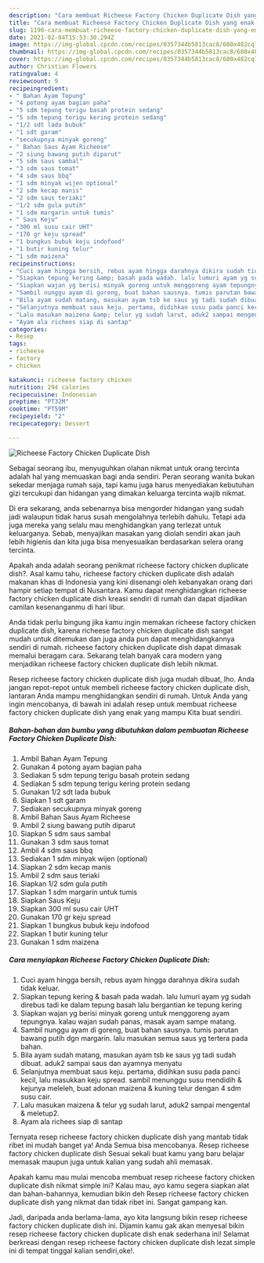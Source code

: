 ```yaml
---
description: "Cara membuat Richeese Factory Chicken Duplicate Dish yang enak dan Mudah Dibuat"
title: "Cara membuat Richeese Factory Chicken Duplicate Dish yang enak dan Mudah Dibuat"
slug: 1190-cara-membuat-richeese-factory-chicken-duplicate-dish-yang-enak-dan-mudah-dibuat
date: 2021-02-04T15:53:30.294Z
image: https://img-global.cpcdn.com/recipes/0357344b5813cac8/680x482cq70/richeese-factory-chicken-duplicate-dish-foto-resep-utama.jpg
thumbnail: https://img-global.cpcdn.com/recipes/0357344b5813cac8/680x482cq70/richeese-factory-chicken-duplicate-dish-foto-resep-utama.jpg
cover: https://img-global.cpcdn.com/recipes/0357344b5813cac8/680x482cq70/richeese-factory-chicken-duplicate-dish-foto-resep-utama.jpg
author: Christian Flowers
ratingvalue: 4
reviewcount: 9
recipeingredient:
- " Bahan Ayam Tepung"
- "4 potong ayam bagian paha"
- "5 sdm tepung terigu basah protein sedang"
- "5 sdm tepung terigu kering protein sedang"
- "1/2 sdt lada bubuk"
- "1 sdt garam"
- "secukupnya minyak goreng"
- " Bahan Saus Ayam Richeese"
- "2 siung bawang putih diparut"
- "5 sdm saus sambal"
- "3 sdm saus tomat"
- "4 sdm saus bbq"
- "1 sdm minyak wijen optional"
- "2 sdm kecap manis"
- "2 sdm saus teriaki"
- "1/2 sdm gula putih"
- "1 sdm margarin untuk tumis"
- " Saus Keju"
- "300 ml susu cair UHT"
- "170 gr keju spread"
- "1 bungkus bubuk keju indofood"
- "1 butir kuning telur"
- "1 sdm maizena"
recipeinstructions:
- "Cuci ayam hingga bersih, rebus ayam hingga darahnya dikira sudah tidak keluar."
- "Siapkan tepung kering &amp; basah pada wadah. lalu lumuri ayam yg sudah direbus tadi ke dalam tepung basah lalu bergantian ke tepung kering"
- "Siapkan wajan yg berisi minyak goreng untuk menggoreng ayam tepungnya. kalau wajan sudah panas, masak ayam sampe matang."
- "Sambil nunggu ayam di goreng, buat bahan sausnya. tumis parutan bawang putih dgn margarin. lalu masukan semua saus yg tertera pada bahan."
- "Bila ayam sudah matang, masukan ayam tsb ke saus yg tadi sudah dibuat. aduk2 sampai saus dan ayamnya menyatu"
- "Selanjutnya membuat saus keju. pertama, didihkan susu pada panci kecil, lalu masukkan keju spread. sambil menunggu susu mendidih &amp; kejunya meleleh, buat adonan maizena &amp; kuning telur dengan 4 sdm susu cair."
- "Lalu masukan maizena &amp; telur yg sudah larut, aduk2 sampai mengental &amp; meletup2."
- "Ayam ala richees siap di santap"
categories:
- Resep
tags:
- richeese
- factory
- chicken

katakunci: richeese factory chicken 
nutrition: 294 calories
recipecuisine: Indonesian
preptime: "PT32M"
cooktime: "PT59M"
recipeyield: "2"
recipecategory: Dessert

---
```



![Richeese Factory Chicken Duplicate Dish](https://img-global.cpcdn.com/recipes/0357344b5813cac8/680x482cq70/richeese-factory-chicken-duplicate-dish-foto-resep-utama.jpg)

Sebagai seorang ibu, menyuguhkan olahan nikmat untuk orang tercinta adalah hal yang memuaskan bagi anda sendiri. Peran seorang  wanita bukan sekedar menjaga rumah saja, tapi kamu juga harus menyediakan kebutuhan gizi tercukupi dan hidangan yang dimakan keluarga tercinta wajib nikmat.

Di era  sekarang, anda sebenarnya bisa mengorder hidangan yang sudah jadi walaupun tidak harus susah mengolahnya terlebih dahulu. Tetapi ada juga mereka yang selalu mau menghidangkan yang terlezat untuk keluarganya. Sebab, menyajikan masakan yang diolah sendiri akan jauh lebih higienis dan kita juga bisa menyesuaikan berdasarkan selera orang tercinta. 



Apakah anda adalah seorang penikmat richeese factory chicken duplicate dish?. Asal kamu tahu, richeese factory chicken duplicate dish adalah makanan khas di Indonesia yang kini disenangi oleh kebanyakan orang dari hampir setiap tempat di Nusantara. Kamu dapat menghidangkan richeese factory chicken duplicate dish kreasi sendiri di rumah dan dapat dijadikan camilan kesenanganmu di hari libur.

Anda tidak perlu bingung jika kamu ingin memakan richeese factory chicken duplicate dish, karena richeese factory chicken duplicate dish sangat mudah untuk ditemukan dan juga anda pun dapat menghidangkannya sendiri di rumah. richeese factory chicken duplicate dish dapat dimasak memalui beragam cara. Sekarang telah banyak cara modern yang menjadikan richeese factory chicken duplicate dish lebih nikmat.

Resep richeese factory chicken duplicate dish juga mudah dibuat, lho. Anda jangan repot-repot untuk membeli richeese factory chicken duplicate dish, lantaran Anda mampu menghidangkan sendiri di rumah. Untuk Anda yang ingin mencobanya, di bawah ini adalah resep untuk membuat richeese factory chicken duplicate dish yang enak yang mampu Kita buat sendiri.

<!--inarticleads1-->

##### Bahan-bahan dan bumbu yang dibutuhkan dalam pembuatan Richeese Factory Chicken Duplicate Dish:

1. Ambil  Bahan Ayam Tepung
1. Gunakan 4 potong ayam bagian paha
1. Sediakan 5 sdm tepung terigu basah protein sedang
1. Sediakan 5 sdm tepung terigu kering protein sedang
1. Gunakan 1/2 sdt lada bubuk
1. Siapkan 1 sdt garam
1. Sediakan secukupnya minyak goreng
1. Ambil  Bahan Saus Ayam Richeese
1. Ambil 2 siung bawang putih diparut
1. Siapkan 5 sdm saus sambal
1. Gunakan 3 sdm saus tomat
1. Ambil 4 sdm saus bbq
1. Sediakan 1 sdm minyak wijen (optional)
1. Siapkan 2 sdm kecap manis
1. Ambil 2 sdm saus teriaki
1. Siapkan 1/2 sdm gula putih
1. Siapkan 1 sdm margarin untuk tumis
1. Siapkan  Saus Keju
1. Siapkan 300 ml susu cair UHT
1. Gunakan 170 gr keju spread
1. Siapkan 1 bungkus bubuk keju indofood
1. Siapkan 1 butir kuning telur
1. Gunakan 1 sdm maizena




<!--inarticleads2-->

##### Cara menyiapkan Richeese Factory Chicken Duplicate Dish:

1. Cuci ayam hingga bersih, rebus ayam hingga darahnya dikira sudah tidak keluar.
1. Siapkan tepung kering &amp; basah pada wadah. lalu lumuri ayam yg sudah direbus tadi ke dalam tepung basah lalu bergantian ke tepung kering
1. Siapkan wajan yg berisi minyak goreng untuk menggoreng ayam tepungnya. kalau wajan sudah panas, masak ayam sampe matang.
1. Sambil nunggu ayam di goreng, buat bahan sausnya. tumis parutan bawang putih dgn margarin. lalu masukan semua saus yg tertera pada bahan.
1. Bila ayam sudah matang, masukan ayam tsb ke saus yg tadi sudah dibuat. aduk2 sampai saus dan ayamnya menyatu
1. Selanjutnya membuat saus keju. pertama, didihkan susu pada panci kecil, lalu masukkan keju spread. sambil menunggu susu mendidih &amp; kejunya meleleh, buat adonan maizena &amp; kuning telur dengan 4 sdm susu cair.
1. Lalu masukan maizena &amp; telur yg sudah larut, aduk2 sampai mengental &amp; meletup2.
1. Ayam ala richees siap di santap




Ternyata resep richeese factory chicken duplicate dish yang mantab tidak ribet ini mudah banget ya! Anda Semua bisa mencobanya. Resep richeese factory chicken duplicate dish Sesuai sekali buat kamu yang baru belajar memasak maupun juga untuk kalian yang sudah ahli memasak.

Apakah kamu mau mulai mencoba membuat resep richeese factory chicken duplicate dish nikmat simple ini? Kalau mau, ayo kamu segera siapkan alat dan bahan-bahannya, kemudian bikin deh Resep richeese factory chicken duplicate dish yang nikmat dan tidak ribet ini. Sangat gampang kan. 

Jadi, daripada anda berlama-lama, ayo kita langsung bikin resep richeese factory chicken duplicate dish ini. Dijamin kamu gak akan menyesal bikin resep richeese factory chicken duplicate dish enak sederhana ini! Selamat berkreasi dengan resep richeese factory chicken duplicate dish lezat simple ini di tempat tinggal kalian sendiri,oke!.

